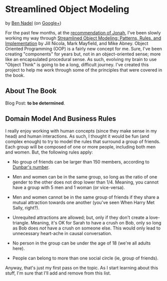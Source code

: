 
# Streamlined Object Modeling

by [Ben Nadel][1] (on [Google+][2])

For the past few months, at the [recommendation of Jonah][recommended], I've been slowly working my
way through [Streamlined Object Modeling: Patterns, Rules, and Implementation][book] by Jill Nicola, 
Mark Mayfield, and Mike Abney. Object Oriented Programming (OOP) is a fairly new concept for me. 
Sure, I've been creating "components" for years but, not in an object-oriented sense; more like an 
encapsulated procedural sense. As such, evolving my brain to use "Object Think" is going to be a
long, difficult journey. I've created this project to help me work through some of the principles
that were covered in the book.

## About The Book

Blog Post: __to be determined__.

## Domain Model And Business Rules

I really enjoy working with human concepts (since they make sense in my head) and human 
interactions. As such, I thought it would be fun (and complex enough) to try to model the rules 
that surround a group of friends. Each group will be composed of one or more people, including both
men and women. But, the following rules apply:

* No group of friends can be larger than 150 members, according to [Dunbar's number][dunbar].

* Men and women can be in the same group, so long as the ratio of one gender to the other does not
drop lower than 1/4. Meaning, you cannot have a group with 5 men and 1 woman (or vice-versa).

* Men and women cannot be in the same group of friends if they share a mutual attraction towards
one another (you've seen When Harry Met Sally, right?).

* Unrequited attractions are allowed; but, only if they don't create a love-triangle. Meaning, it's
OK for Sarah to have a crush on Bob, only so long as Bob does _not_ have a crush on someone else. 
This would only lead to unnecessary heart-ache in causal conversation.

* No person in the group can be under the age of 18 (we're all adults here).

* People can belong to more than one social circle (ie, group of friends). 

Anyway, that's just my first pass on the topic. As I start learning about this stuff, I'm sure 
that I'll add and remove from this list.


[1]: http://www.bennadel.com
[2]: https://plus.google.com/108976367067760160494?rel=author
[book]: http://amzn.to/19CdGIu
[dunbar]: en.wikipedia.org/wiki/Dunbar's_number
[recommended]: http://www.bennadel.com/blog/2470-What-If-All-User-Interface-UI-Data-Came-In-Reports-.htm#comments_42341